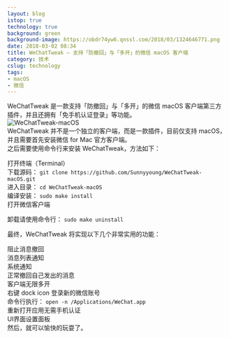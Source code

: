 ```yaml
---
layout: blog
istop: true
technology: true
background: green
background-image: https://obdr74yw6.qnssl.com/2018/03/1324646771.png
date: 2018-03-02 08:34
title: WeChatTweak – 支持「防撤回」与「多开」的微信 macOS 客户端
category: 技术
cslug: technology
tags:
- macOS
- 微信
---
```


WeChatTweak 是一款支持「防撤回」与「多开」的微信 macOS 客户端第三方插件，并且还拥有「免手机认证登录」等功能。  
![WeChatTweak-macOS](https://i.loli.net/2018/03/02/5a989b68e70f8.jpg)  
WeChatTweak 并不是一个独立的客户端，而是一款插件，目前仅支持 macOS，并且需要首先安装微信 for Mac 官方客户端。  
之后需要使用命令行来安装 WeChatTweak，方法如下：  

打开终端（Terminal）  
下载源码：  `git clone https://github.com/Sunnyyoung/WeChatTweak-macOS.git`  
进入目录：  `cd WeChatTweak-macOS`  
编译安装：  `sudo make install`  
打开微信客户端  

卸载请使用命令行：  `sudo make uninstall`  

最终，WeChatTweak 将实现以下几个非常实用的功能：  

阻止消息撤回  
消息列表通知  
系统通知  
正常撤回自己发出的消息  
客户端无限多开  
右键 dock icon 登录新的微信账号  
命令行执行：  `open -n /Applications/WeChat.app`  
重新打开应用无需手机认证  
UI界面设置面板  
然后，就可以愉快的玩耍了。  